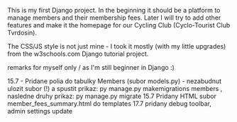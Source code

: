 This is my first Django project. In the beginning it should be a platform to manage members and their membership fees.
Later I will try to add other features and make it the homepage for our Cycling Club (Cyclo-Tourist Club Tvrdosin).

The CSS/JS style is not just mine - I took it mostly (with my little upgrades) from the w3schools.com Django tutorial project.

remarks for myself only / as I'm still beginner in Django :)

15.7 - Pridane polia do tabulky Members (subor models.py) - nezabudnut ulozit subor (!) a spustit prikaz: py manage.py makemigrations members , nasledne druhy prikaz: py manage.py migrate
15.7 Pridany HTML subor member_fees_summary.html do templates
17.7 pridany debug toolbar, admin settings update









